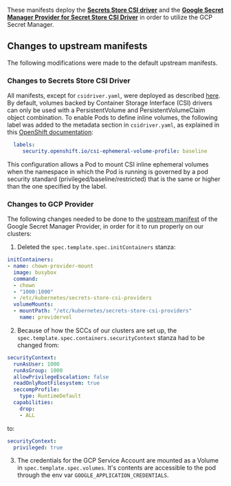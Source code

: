 These manifests deploy the [**Secrets Store CSI driver**](https://secrets-store-csi-driver.sigs.k8s.io/) 
and the [**Google Secret Manager Provider for Secret Store CSI Driver**](https://github.com/GoogleCloudPlatform/secrets-store-csi-driver-provider-gcp)
in order to utilize the GCP Secret Manager.

## Changes to upstream manifests
The following modifications were made to the default upstream manifests.

### Changes to Secrets Store CSI Driver
All manifests, except for `csidriver.yaml`, were deployed as described [here](https://secrets-store-csi-driver.sigs.k8s.io/getting-started/installation#alternatively-deployment-using-yamls).
By default, volumes backed by Container Storage Interface (CSI) drivers can only be used
with a PersistentVolume and PersistentVolumeClaim object combination. To enable Pods to define inline volumes, 
the following label was added to the metadata section in `csidriver.yaml`, 
as explained in this [OpenShift documentation](https://docs.openshift.com/container-platform/4.17/storage/container_storage_interface/ephemeral-storage-csi-inline.html#overview-admission-plugin):
```yaml
  labels:
     security.openshift.io/csi-ephemeral-volume-profile: baseline
```
This configuration allows a Pod to mount CSI inline ephemeral volumes when 
the namespace in which the Pod is running is governed by a pod security standard (privileged/baseline/restricted) 
that is the same or higher than the one specified by the label.


### Changes to GCP Provider
The following changes needed to be done to the [upstream manifest](https://github.com/GoogleCloudPlatform/secrets-store-csi-driver-provider-gcp/blob/7218875135b87ca930b9bcb97231b1ede4e93e1a/deploy/provider-gcp-plugin.yaml) 
of the Google Secret Manager Provider, in order for it to run properly on our clusters:
1. Deleted the `spec.template.spec.initContainers` stanza:
```yaml
initContainers:
- name: chown-provider-mount
  image: busybox
  command:
  - chown
  - "1000:1000"
  - /etc/kubernetes/secrets-store-csi-providers
  volumeMounts:
  - mountPath: "/etc/kubernetes/secrets-store-csi-providers"
    name: providervol
```

2. Because of how the SCCs of our clusters are set up, the `spec.template.spec.containers.securityContext` stanza had to be changed from:
```yaml
securityContext:
  runAsUser: 1000
  runAsGroup: 1000
  allowPrivilegeEscalation: false
  readOnlyRootFilesystem: true
  seccompProfile:
    type: RuntimeDefault
  capabilities:
    drop:
    - ALL
```
to:
```yaml
securityContext:
  privileged: true
```

3. The credentials for the GCP Service Account are mounted as a Volume in `spec.template.spec.volumes`. 
   It's contents are accessible to the pod through the env var `GOOGLE_APPLICATION_CREDENTIALS`.
